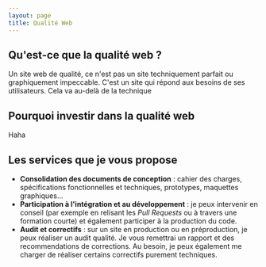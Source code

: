 ```yaml
---
layout: page
title: Qualité Web
---
```


## Qu'est-ce que la qualité web ?

Un site web de qualité, ce n'est pas un site techniquement parfait ou graphiquement impeccable. C'est un site qui répond aux besoins de ses utilisateurs. Cela va au-delà de la technique

## Pourquoi investir dans la qualité web


Haha 

## Les services que je vous propose

- **Consolidation des documents de conception** : cahier des charges, spécifications fonctionnelles et techniques, prototypes, maquettes graphiques…
- **Participation à l'intégration et au développement** : je peux intervenir en conseil (par exemple en relisant les <i lang="en">Pull Requests</i> ou à travers une formation courte) et également participer à la production du code.
- **Audit et correctifs** : sur un site en production ou en préproduction, je peux réaliser un audit qualité. Je vous remettrai un rapport et des recommendations de corrections. Au besoin, je peux également me charger de réaliser certains correctifs purement techniques.
